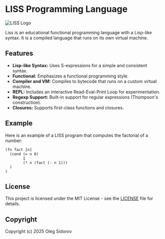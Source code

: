 # LISS Programming Language

![LISS Logo](https://github.com/osdrv/liss-doc/blob/main/img/liss-1.png?raw=true)

Liss is an educational functional programming language with a Lisp-like syntax. It is a compiled language that runs on its own virtual machine.

## Features

*   **Lisp-like Syntax:** Uses S-expressions for a simple and consistent syntax.
*   **Functional:** Emphasizes a functional programming style.
*   **Compiler and VM:** Compiles to bytecode that runs on a custom virtual machine.
*   **REPL:** Includes an interactive Read-Eval-Print Loop for experimentation.
*   **Regexp Support:** Built-in support for regular expressions (Thompson's construction).
*  **Closures:** Supports first-class functions and closures.

## Example

Here is an example of a LISS program that computes the factorial of a number:

```liss
(fn fact [n]
  (cond (= n 0)
        1
        (* n (fact (- n 1)))
  )
)
```

## License

This project is licensed under the MIT License - see the [LICENSE](LICENSE) file for details.

## Copyright

Copyright (c) 2025 Oleg Sidorov
